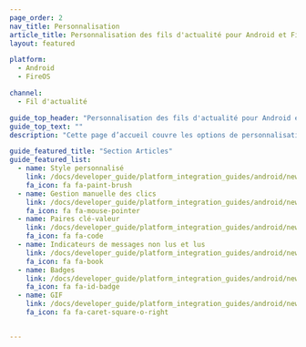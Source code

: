 ```yaml
---
page_order: 2
nav_title: Personnalisation
article_title: Personnalisation des fils d'actualité pour Android et FireOS
layout: featured

platform: 
  - Android
  - FireOS

channel:
  - Fil d'actualité

guide_top_header: "Personnalisation des fils d'actualité pour Android et FireOS"
guide_top_text: ""
description: "Cette page d’accueil couvre les options de personnalisation des fils d'actualité du SDK Braze pour Android et FireOS."

guide_featured_title: "Section Articles"
guide_featured_list:
  - name: Style personnalisé
    link: /docs/developer_guide/platform_integration_guides/android/news_feed/customization/custom_styling/
    fa_icon: fa fa-paint-brush
  - name: Gestion manuelle des clics
    link: /docs/developer_guide/platform_integration_guides/android/news_feed/customization/click_listener/
    fa_icon: fa fa-mouse-pointer
  - name: Paires clé-valeur
    link: /docs/developer_guide/platform_integration_guides/android/news_feed/customization/key_value_pairs/
    fa_icon: fa fa-code
  - name: Indicateurs de messages non lus et lus
    link: /docs/developer_guide/platform_integration_guides/android/news_feed/customization/read_and_unread/
    fa_icon: fa fa-book
  - name: Badges
    link: /docs/developer_guide/platform_integration_guides/android/news_feed/customization/badges/
    fa_icon: fa fa-id-badge
  - name: GIF
    link: /docs/developer_guide/platform_integration_guides/android/news_feed/customization/gifs/
    fa_icon: fa fa-caret-square-o-right


---
```

<br><br>